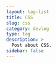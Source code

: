 ```yaml
---
layout: tag-list
title: CSS
slug: css
category: devlog
type: tag
description: >
  Post about CSS.
sidebar: false
---
```


